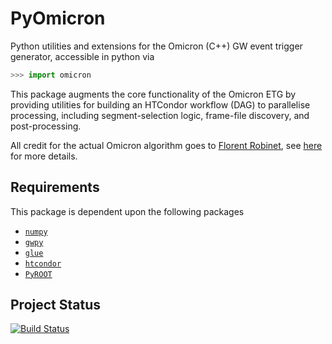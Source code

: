 # PyOmicron
Python utilities and extensions for the Omicron (C++) GW event trigger generator, accessible in python via

```python
>>> import omicron
```

This package augments the core functionality of the Omicron ETG by providing utilities for building an HTCondor workflow (DAG) to parallelise processing, including segment-selection logic, frame-file discovery, and post-processing.

All credit for the actual Omicron algorithm goes to [Florent Robinet](//github.com/FlorentRobinet/), see [here](http://virgo.in2p3.fr/GWOLLUM/v2r2/index.html?Main) for more details.

## Requirements
This package is dependent upon the following packages

- [`numpy`](//numpy.org)
- [`gwpy`](//gwpy.github.io)
- [`glue`](//www.lsc-group.phys.uwm.edu/daswg/projects/glue.html)
- [`htcondor`](//research.cs.wisc.edu/htcondor/manual/v8.1/6_7Python_Bindings.html)
- [`PyROOT`](//root.cern.ch/pyroot)

## Project Status

[![Build Status](https://travis-ci.org/duncanmmacleod/pyomicron.svg?branch=master)](https://travis-ci.org/duncanmmacleod/pyomicron)

